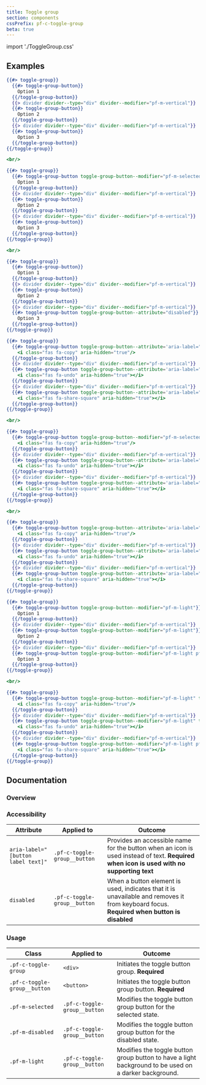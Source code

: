 ```yaml
---
title: Toggle group
section: components
cssPrefix: pf-c-toggle-group
beta: true
---
```


import './ToggleGroup.css'

## Examples
```hbs title=Default
{{#> toggle-group}}
  {{#> toggle-group-button}}
    Option 1
  {{/toggle-group-button}}
  {{> divider divider--type="div" divider--modifier="pf-m-vertical"}}
  {{#> toggle-group-button}}
    Option 2
  {{/toggle-group-button}}
  {{> divider divider--type="div" divider--modifier="pf-m-vertical"}}
  {{#> toggle-group-button}}
    Option 3
  {{/toggle-group-button}}
{{/toggle-group}}

<br/>

{{#> toggle-group}}
  {{#> toggle-group-button toggle-group-button--modifier="pf-m-selected"}}
    Option 1
  {{/toggle-group-button}}
  {{> divider divider--type="div" divider--modifier="pf-m-vertical"}}
  {{#> toggle-group-button}}
    Option 2
  {{/toggle-group-button}}
  {{> divider divider--type="div" divider--modifier="pf-m-vertical"}}
  {{#> toggle-group-button}}
    Option 3
  {{/toggle-group-button}}
{{/toggle-group}}

<br/>

{{#> toggle-group}}
  {{#> toggle-group-button}}
    Option 1
  {{/toggle-group-button}}
  {{> divider divider--type="div" divider--modifier="pf-m-vertical"}}
  {{#> toggle-group-button}}
    Option 2
  {{/toggle-group-button}}
  {{> divider divider--type="div" divider--modifier="pf-m-vertical"}}
  {{#> toggle-group-button toggle-group-button--attribute="disabled"}}
    Option 3
  {{/toggle-group-button}}
{{/toggle-group}}
```

```hbs title=With-icon
{{#> toggle-group}}
  {{#> toggle-group-button toggle-group-button--attribute='aria-label="Copy button"'}}
    <i class="fas fa-copy" aria-hidden="true"/>
  {{/toggle-group-button}}
  {{> divider divider--type="div" divider--modifier="pf-m-vertical"}}
  {{#> toggle-group-button toggle-group-button--attribute='aria-label="Undo button"'}}
    <i class="fas fa-undo" aria-hidden="true"></i>
  {{/toggle-group-button}}
  {{> divider divider--type="div" divider--modifier="pf-m-vertical"}}
  {{#> toggle-group-button toggle-group-button--attribute='aria-label="Share button"'}}
    <i class="fas fa-share-square" aria-hidden="true"></i>
  {{/toggle-group-button}}
{{/toggle-group}}

<br/>

{{#> toggle-group}}
  {{#> toggle-group-button toggle-group-button--modifier="pf-m-selected" toggle-group-button--attribute='aria-label="Copy button"'}}
    <i class="fas fa-copy" aria-hidden="true"/>
  {{/toggle-group-button}}
  {{> divider divider--type="div" divider--modifier="pf-m-vertical"}}
  {{#> toggle-group-button toggle-group-button--attribute='aria-label="Undo button"'}}
    <i class="fas fa-undo" aria-hidden="true"></i>
  {{/toggle-group-button}}
  {{> divider divider--type="div" divider--modifier="pf-m-vertical"}}
  {{#> toggle-group-button toggle-group-button--attribute='aria-label="Share button"'}}
    <i class="fas fa-share-square" aria-hidden="true"></i>
  {{/toggle-group-button}}
{{/toggle-group}}

<br/>

{{#> toggle-group}}
  {{#> toggle-group-button toggle-group-button--attribute='aria-label="Copy button"'}}
    <i class="fas fa-copy" aria-hidden="true"/>
  {{/toggle-group-button}}
  {{> divider divider--type="div" divider--modifier="pf-m-vertical"}}
  {{#> toggle-group-button toggle-group-button--attribute='aria-label="Undo button"'}}
    <i class="fas fa-undo" aria-hidden="true"></i>
  {{/toggle-group-button}}
  {{> divider divider--type="div" divider--modifier="pf-m-vertical"}}
  {{#> toggle-group-button toggle-group-button--attribute='aria-label="Share button" disabled'}}
    <i class="fas fa-share-square" aria-hidden="true"></i>
  {{/toggle-group-button}}
{{/toggle-group}}
```

```hbs title=Light
{{#> toggle-group}}
  {{#> toggle-group-button toggle-group-button--modifier="pf-m-light"}}
    Option 1
  {{/toggle-group-button}}
  {{> divider divider--type="div" divider--modifier="pf-m-vertical"}}
  {{#> toggle-group-button toggle-group-button--modifier="pf-m-light"}}
    Option 2
  {{/toggle-group-button}}
  {{> divider divider--type="div" divider--modifier="pf-m-vertical"}}
  {{#> toggle-group-button toggle-group-button--modifier="pf-m-light pf-m-selected"}}
    Option 3
  {{/toggle-group-button}}
{{/toggle-group}}

<br/>

{{#> toggle-group}}
  {{#> toggle-group-button toggle-group-button--modifier="pf-m-light" toggle-group-button--attribute='aria-label="Copy button"'}}
    <i class="fas fa-copy" aria-hidden="true"/>
  {{/toggle-group-button}}
  {{> divider divider--type="div" divider--modifier="pf-m-vertical"}}
  {{#> toggle-group-button toggle-group-button--modifier="pf-m-light" toggle-group-button--attribute='aria-label="Undo button"'}}
    <i class="fas fa-undo" aria-hidden="true"></i>
  {{/toggle-group-button}}
  {{> divider divider--type="div" divider--modifier="pf-m-vertical"}}
  {{#> toggle-group-button toggle-group-button--modifier="pf-m-light pf-m-selected" toggle-group-button--attribute='aria-label="Share button"'}}
    <i class="fas fa-share-square" aria-hidden="true"></i>
  {{/toggle-group-button}}
{{/toggle-group}}
```


## Documentation
### Overview


### Accessibility
| Attribute | Applied to | Outcome |
| -- | -- | -- |
| `aria-label="[button label text]"` | `.pf-c-toggle-group__button` | Provides an accessible name for the button when an icon is used instead of text. **Required when icon is used with no supporting text** |
| `disabled` | `.pf-c-toggle-group__button` | When a button element is used, indicates that it is unavailable and removes it from keyboard focus. **Required when button is disabled** |

### Usage
| Class | Applied to | Outcome |
| -- | -- | -- |
| `.pf-c-toggle-group` | `<div>` | Initiates the toggle button group. **Required** |
| `.pf-c-toggle-group__button` | `<button>` | Initiates the toggle button group button. **Required** |
| `.pf-m-selected` | `.pf-c-toggle-group__button` | Modifies the toggle button group button for the selected state. |
| `.pf-m-disabled` | `.pf-c-toggle-group__button` | Modifies the toggle button group button for the disabled state. |
| `.pf-m-light` | `.pf-c-toggle-group__button` | Modifies the toggle button group button to have a light background to be used on a darker background. |
